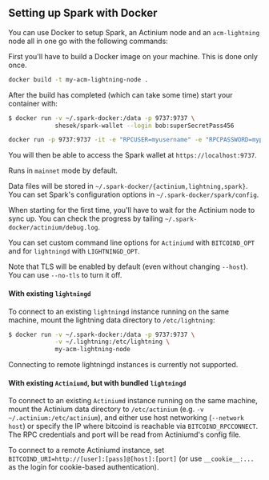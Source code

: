 ## Setting up Spark with Docker

You can use Docker to setup Spark, an Actinium node and an `acm-lightning` node all in one go with the following commands:

First you'll have to build a Docker image on your machine. This is done only once.

```bash
docker build -t my-acm-lightning-node .
```

After the build has completed (which can take some time) start your container with:

```bash
$ docker run -v ~/.spark-docker:/data -p 9737:9737 \
             shesek/spark-wallet --login bob:superSecretPass456

docker run -p 9737:9737 -it -e "RPCUSER=myusername" -e "RPCPASSWORD=mypassword" -e "RPCALLOWIP=127.0.0.1" -e "TORENABLED=0" my-acm-lightning-node --login mylnuser:mylnpassword


```

You will then be able to access the Spark wallet at `https://localhost:9737`.

Runs in `mainnet` mode by default.

Data files will be stored in `~/.spark-docker/{actinium,lightning,spark}`.
You can set Spark's configuration options in `~/.spark-docker/spark/config`.

When starting for the first time, you'll have to wait for the Actinium node to sync up.
You can check the progress by tailing `~/.spark-docker/actinium/debug.log`.

You can set custom command line options for `Actiniumd` with `BITCOIND_OPT`
and for `lightningd` with `LIGHTNINGD_OPT`.

Note that TLS will be enabled by default (even without changing `--host`).
You can use `--no-tls` to turn it off.

#### With existing `lightningd`

To connect to an existing `lightningd` instance running on the same machine,
mount the lightning data directory to `/etc/lightning`:

```bash
$ docker run -v ~/.spark-docker:/data -p 9737:9737 \
             -v ~/.lightning:/etc/lightning \
             my-acm-lightning-node
```

Connecting to remote lightningd instances is currently not supported.

#### With existing `Actiniumd`, but with bundled `lightningd`

To connect to an existing `Actiniumd` instance running on the same machine,
mount the Actinium data directory to `/etc/actinium` (e.g. `-v ~/.actinium:/etc/actinium`),
and either use host networking (`--network host`) or specify the IP where bitcoind is reachable via `BITCOIND_RPCCONNECT`.
The RPC credentials and port will be read from Actiniumd's config file.

To connect to a remote Actiniumd instance, set `BITCOIND_URI=http://[user]:[pass]@[host]:[port]`
(or use `__cookie__:...` as the login for cookie-based authentication).
